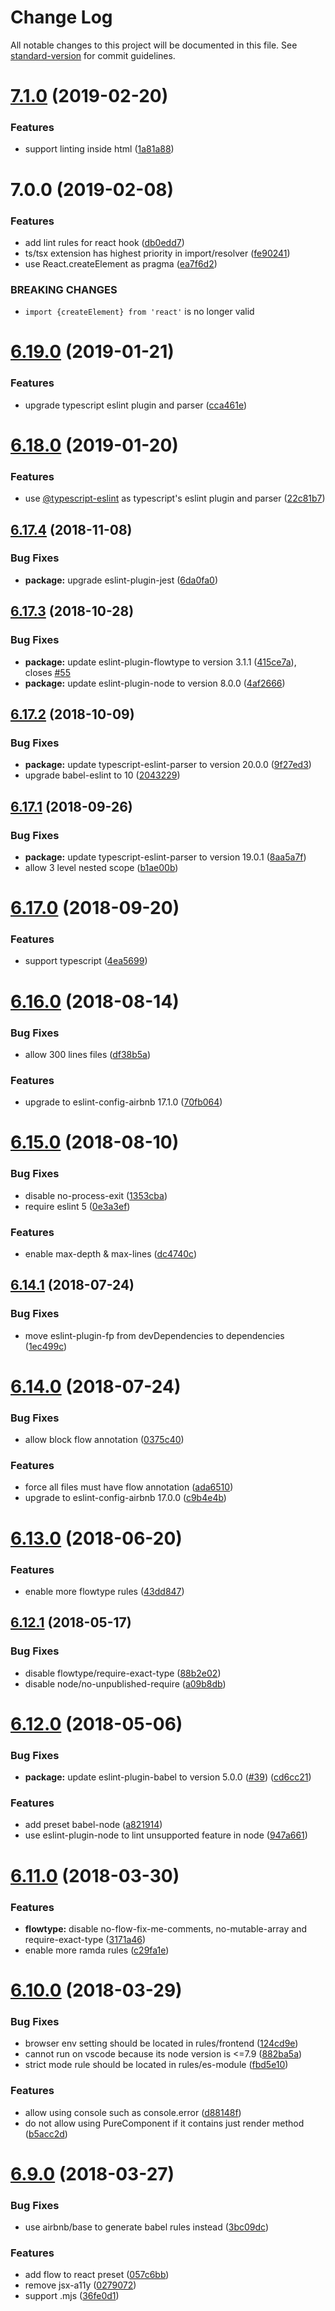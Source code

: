 # Change Log

All notable changes to this project will be documented in this file. See [standard-version](https://github.com/conventional-changelog/standard-version) for commit guidelines.

# [7.1.0](https://github.com/foray1010/eslint-config-foray1010/compare/v7.0.0...v7.1.0) (2019-02-20)


### Features

* support linting inside html ([1a81a88](https://github.com/foray1010/eslint-config-foray1010/commit/1a81a88))



<a name="7.0.0"></a>
# 7.0.0 (2019-02-08)


### Features

* add lint rules for react hook ([db0edd7](https://github.com/foray1010/eslint-config-foray1010/commit/db0edd7))
* ts/tsx extension has highest priority in import/resolver ([fe90241](https://github.com/foray1010/eslint-config-foray1010/commit/fe90241))
* use React.createElement as pragma ([ea7f6d2](https://github.com/foray1010/eslint-config-foray1010/commit/ea7f6d2))


### BREAKING CHANGES

* `import {createElement} from 'react'` is no longer valid



<a name="6.19.0"></a>
# [6.19.0](https://github.com/foray1010/eslint-config-foray1010/compare/v6.18.0...v6.19.0) (2019-01-21)


### Features

* upgrade typescript eslint plugin and parser ([cca461e](https://github.com/foray1010/eslint-config-foray1010/commit/cca461e))



<a name="6.18.0"></a>
# [6.18.0](https://github.com/foray1010/eslint-config-foray1010/compare/v6.17.4...v6.18.0) (2019-01-20)


### Features

* use [@typescript-eslint](https://github.com/typescript-eslint) as typescript's eslint plugin and parser ([22c81b7](https://github.com/foray1010/eslint-config-foray1010/commit/22c81b7))



<a name="6.17.4"></a>
## [6.17.4](https://github.com/foray1010/eslint-config-foray1010/compare/v6.17.3...v6.17.4) (2018-11-08)


### Bug Fixes

* **package:** upgrade eslint-plugin-jest ([6da0fa0](https://github.com/foray1010/eslint-config-foray1010/commit/6da0fa0))



<a name="6.17.3"></a>
## [6.17.3](https://github.com/foray1010/eslint-config-foray1010/compare/v6.17.2...v6.17.3) (2018-10-28)


### Bug Fixes

* **package:** update eslint-plugin-flowtype to version 3.1.1 ([415ce7a](https://github.com/foray1010/eslint-config-foray1010/commit/415ce7a)), closes [#55](https://github.com/foray1010/eslint-config-foray1010/issues/55)
* **package:** update eslint-plugin-node to version 8.0.0 ([4af2666](https://github.com/foray1010/eslint-config-foray1010/commit/4af2666))



<a name="6.17.2"></a>
## [6.17.2](https://github.com/foray1010/eslint-config-foray1010/compare/v6.17.1...v6.17.2) (2018-10-09)


### Bug Fixes

* **package:** update typescript-eslint-parser to version 20.0.0 ([9f27ed3](https://github.com/foray1010/eslint-config-foray1010/commit/9f27ed3))
* upgrade babel-eslint to 10 ([2043229](https://github.com/foray1010/eslint-config-foray1010/commit/2043229))



<a name="6.17.1"></a>
## [6.17.1](https://github.com/foray1010/eslint-config-foray1010/compare/v6.17.0...v6.17.1) (2018-09-26)


### Bug Fixes

* **package:** update typescript-eslint-parser to version 19.0.1 ([8aa5a7f](https://github.com/foray1010/eslint-config-foray1010/commit/8aa5a7f))
* allow 3 level nested scope ([b1ae00b](https://github.com/foray1010/eslint-config-foray1010/commit/b1ae00b))



<a name="6.17.0"></a>
# [6.17.0](https://github.com/foray1010/eslint-config-foray1010/compare/v6.16.0...v6.17.0) (2018-09-20)


### Features

* support typescript ([4ea5699](https://github.com/foray1010/eslint-config-foray1010/commit/4ea5699))



<a name="6.16.0"></a>
# [6.16.0](https://github.com/foray1010/eslint-config-foray1010/compare/v6.15.0...v6.16.0) (2018-08-14)


### Bug Fixes

* allow 300 lines files ([df38b5a](https://github.com/foray1010/eslint-config-foray1010/commit/df38b5a))


### Features

* upgrade to eslint-config-airbnb 17.1.0 ([70fb064](https://github.com/foray1010/eslint-config-foray1010/commit/70fb064))



<a name="6.15.0"></a>
# [6.15.0](https://github.com/foray1010/eslint-config-foray1010/compare/v6.14.1...v6.15.0) (2018-08-10)


### Bug Fixes

* disable no-process-exit ([1353cba](https://github.com/foray1010/eslint-config-foray1010/commit/1353cba))
* require eslint 5 ([0e3a3ef](https://github.com/foray1010/eslint-config-foray1010/commit/0e3a3ef))


### Features

* enable max-depth & max-lines ([dc4740c](https://github.com/foray1010/eslint-config-foray1010/commit/dc4740c))



<a name="6.14.1"></a>
## [6.14.1](https://github.com/foray1010/eslint-config-foray1010/compare/v6.14.0...v6.14.1) (2018-07-24)


### Bug Fixes

* move eslint-plugin-fp from devDependencies to dependencies ([1ec499c](https://github.com/foray1010/eslint-config-foray1010/commit/1ec499c))



<a name="6.14.0"></a>
# [6.14.0](https://github.com/foray1010/eslint-config-foray1010/compare/v6.12.1...v6.14.0) (2018-07-24)


### Bug Fixes

* allow block flow annotation ([0375c40](https://github.com/foray1010/eslint-config-foray1010/commit/0375c40))


### Features

* force all files must have flow annotation ([ada6510](https://github.com/foray1010/eslint-config-foray1010/commit/ada6510))
* upgrade to eslint-config-airbnb 17.0.0 ([c9b4e4b](https://github.com/foray1010/eslint-config-foray1010/commit/c9b4e4b))



<a name="6.13.0"></a>
# [6.13.0](https://github.com/foray1010/eslint-config-foray1010/compare/v6.12.1...v6.13.0) (2018-06-20)


### Features

* enable more flowtype rules ([43dd847](https://github.com/foray1010/eslint-config-foray1010/commit/43dd847))



<a name="6.12.1"></a>
## [6.12.1](https://github.com/foray1010/eslint-config-foray1010/compare/v6.12.0...v6.12.1) (2018-05-17)


### Bug Fixes

* disable flowtype/require-exact-type ([88b2e02](https://github.com/foray1010/eslint-config-foray1010/commit/88b2e02))
* disable node/no-unpublished-require ([a09b8db](https://github.com/foray1010/eslint-config-foray1010/commit/a09b8db))



<a name="6.12.0"></a>
# [6.12.0](https://github.com/foray1010/eslint-config-foray1010/compare/v6.11.0...v6.12.0) (2018-05-06)


### Bug Fixes

* **package:** update eslint-plugin-babel to version 5.0.0 ([#39](https://github.com/foray1010/eslint-config-foray1010/issues/39)) ([cd6cc21](https://github.com/foray1010/eslint-config-foray1010/commit/cd6cc21))


### Features

* add preset babel-node ([a821914](https://github.com/foray1010/eslint-config-foray1010/commit/a821914))
* use eslint-plugin-node to lint unsupported feature in node ([947a661](https://github.com/foray1010/eslint-config-foray1010/commit/947a661))



<a name="6.11.0"></a>
# [6.11.0](https://github.com/foray1010/eslint-config-foray1010/compare/v6.10.0...v6.11.0) (2018-03-30)


### Features

* **flowtype:** disable no-flow-fix-me-comments, no-mutable-array and require-exact-type ([3171a46](https://github.com/foray1010/eslint-config-foray1010/commit/3171a46))
* enable more ramda rules ([c29fa1e](https://github.com/foray1010/eslint-config-foray1010/commit/c29fa1e))



<a name="6.10.0"></a>
# [6.10.0](https://github.com/foray1010/eslint-config-foray1010/compare/v6.9.0...v6.10.0) (2018-03-29)


### Bug Fixes

* browser env setting should be located in rules/frontend ([124cd9e](https://github.com/foray1010/eslint-config-foray1010/commit/124cd9e))
* cannot run on vscode because its node version is <=7.9 ([882ba5a](https://github.com/foray1010/eslint-config-foray1010/commit/882ba5a))
* strict mode rule should be located in rules/es-module ([fbd5e10](https://github.com/foray1010/eslint-config-foray1010/commit/fbd5e10))


### Features

* allow using console such as console.error ([d88148f](https://github.com/foray1010/eslint-config-foray1010/commit/d88148f))
* do not allow using PureComponent if it contains just render method ([b5acc2d](https://github.com/foray1010/eslint-config-foray1010/commit/b5acc2d))



<a name="6.9.0"></a>
# [6.9.0](https://github.com/foray1010/eslint-config-foray1010/compare/v6.8.2...v6.9.0) (2018-03-27)


### Bug Fixes

* use airbnb/base to generate babel rules instead ([3bc09dc](https://github.com/foray1010/eslint-config-foray1010/commit/3bc09dc))


### Features

* add flow to react preset ([057c6bb](https://github.com/foray1010/eslint-config-foray1010/commit/057c6bb))
* remove jsx-a11y ([0279072](https://github.com/foray1010/eslint-config-foray1010/commit/0279072))
* support .mjs ([36fe0d1](https://github.com/foray1010/eslint-config-foray1010/commit/36fe0d1))
